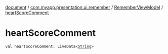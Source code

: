 [document](../../index.md) / [com.myapp.presentation.ui.remember](../index.md) / [RememberViewModel](index.md) / [heartScoreComment](./heart-score-comment.md)

# heartScoreComment

`val heartScoreComment: LiveData<`[`String`](https://kotlinlang.org/api/latest/jvm/stdlib/kotlin/-string/index.html)`>`